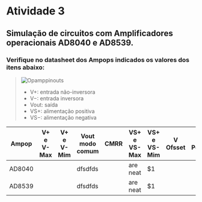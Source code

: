 # Atividade 3
## Simulação de circuitos com Amplificadores operacionais AD8040 e AD8539.
### Verifique no datasheet dos Ampops indicados os valores dos itens abaixo:

>
>![Opamppinouts](https://user-images.githubusercontent.com/12564754/102247973-6bac1180-3edf-11eb-9dbc-ea5f073403fe.png)
>
> * V+: entrada não-inversora
> * V−: entrada inversora
> * Vout: saída
> * VS+: alimentação positiva
> * VS−: alimentação negativa
>

| Ampop  | V+ e V- Max  | V+ e V- Mim |  Vout modo comum  | CMRR  | VS+ e VS- Max  | VS+ e VS- Mim  | V Ofsset | I Polarizacao | I Consumo | G Malha aberta | Impedância entrada |
--- | --- | --- | --- | ---| --- | ---| --- | ---| --- | --- | ---
| AD8040 |              |             |dfsdfds            |       | are neat       |    $1          |          |               |           |                |                    |
| AD8539 |              |             |dfsdfds            |       | are neat       |    $1          |          |               |           |                |                    |

